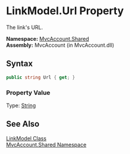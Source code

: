 LinkModel.Url Property
======================
The link's URL.

**Namespace:** [MvcAccount.Shared][1]  
**Assembly:** MvcAccount (in MvcAccount.dll)

Syntax
------

```csharp
public string Url { get; }
```

### Property Value
Type: [String][2]

See Also
--------
[LinkModel Class][3]  
[MvcAccount.Shared Namespace][1]  

[1]: ../README.md
[2]: http://msdn.microsoft.com/en-us/library/s1wwdcbf
[3]: README.md